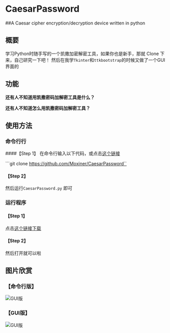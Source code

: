 # CaesarPassword
##A Caesar cipher encryption/decryption device written in python
## 概要
学习Python时随手写的一个凯撒加密解密工具，如果你也是新手，那就 Clone 下来，自己研究一下吧！
然后在我学```Tkinter```和```ttkbootstrap```的时候又做了一个GUI界面的

## 功能

__还有人不知道用凯撒密码加解密工具是什么？__

__还有人不知道怎么用凯撒密码加解密工具？__

## 使用方法

### 命令行行
####【Step 1】
在命令行输入以下代码，或点击[这个链接](https://codeload.github.com/Moxiner/CaesarPassword/zip/refs/heads/main) 


```git clone https://github.com/Moxiner/CaesarPassword``

#### 【Step 2】
然后运行```CaesarPassword.py``` 即可

### 运行程序

#### 【Step 1】
点击[这个链接下载](https://github.com/Moxiner/CaesarPassword/releases/download/v1.1/CaesarPassword.exe)

#### 【Step 2】
然后打开就可以啦

## 图片欣赏
### 【命令行版】
![GUI版](https://github.com/Moxiner/CaesarPassword/blob/main/doc/CMD%E7%89%88.png?raw=true)


### 【GUI版】
![GUI版](https://github.com/Moxiner/CaesarPassword/blob/main/doc/GUI%E7%89%88.png?raw=true)

